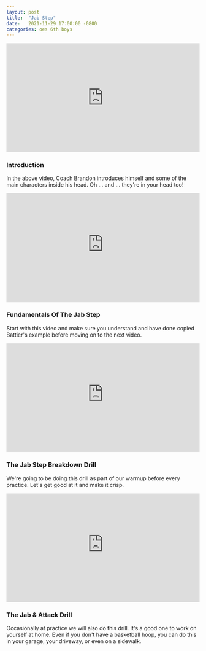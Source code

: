 ```yaml
---
layout: post
title:  "Jab Step"
date:   2021-11-29 17:00:00 -0800
categories: oes 6th boys
---
```


<style>
/* .video-container { position: relative; padding-bottom: 56.25%; padding-top: 30px; height: 0; overflow: hidden; } */

/* .video-container iframe, .video-container object, .video-container embed { position: absolute; top: 0; left: 0; width: 100%; height: 100%; } */

.video-container {
    overflow: hidden;
    position: relative;
    width:100%;
}

.video-container::after {
    padding-top: 56.25%;
    display: block;
    content: '';
}

.video-container iframe {
    position: absolute;
    top: 0;
    left: 0;
    width: 100%;
    height: 100%;
}
</style>


<div class="video-container"><iframe src="https://player.vimeo.com/video/643058032?h=aa93eb773d&amp;badge=0&amp;autopause=0&amp;player_id=0&amp;app_id=58479" frameborder="0" allow="autoplay; fullscreen; picture-in-picture" allowfullscreen style="position:absolute;top:0;left:0;width:100%;height:100%;" title="BAM Camp Intro Take 1"></iframe></div><script src="https://player.vimeo.com/api/player.js"></script>

### Introduction

In the above video, Coach Brandon introduces himself and some of the main characters inside his head.  Oh ... and ... they're in your head too!

<div class="video-container"><iframe src="https://www.youtube-nocookie.com/embed/WM90iRaOZ3w?start=1" title="YouTube video player" frameborder="0" allow="accelerometer; autoplay; clipboard-write; encrypted-media; gyroscope; picture-in-picture" allowfullscreen></iframe></div>

### Fundamentals Of The Jab Step

Start with this video and make sure you understand and have done copied Battier's example before moving on to the next video.


<div class="video-container"><iframe src="https://www.youtube-nocookie.com/embed/Ggg1unQOFfY?start=1" title="YouTube video player" frameborder="0" allow="accelerometer; autoplay; clipboard-write; encrypted-media; gyroscope; picture-in-picture" allowfullscreen></iframe></div>

### The Jab Step Breakdown Drill

We're going to be doing this drill as part of our warmup before every practice.  Let's get good at it and make it crisp.


<div class="video-container"><iframe src="https://www.youtube-nocookie.com/embed/gjLbJ2_UH7I?start=1" title="YouTube video player" frameborder="0" allow="accelerometer; autoplay; clipboard-write; encrypted-media; gyroscope; picture-in-picture" allowfullscreen></iframe></div>

### The Jab & Attack Drill

Occasionally at practice we will also do this drill.  It's a good one to work on yourself at home.  Even if you don't have a basketball hoop, you can do this in your garage, your driveway, or even on a sidewalk.
